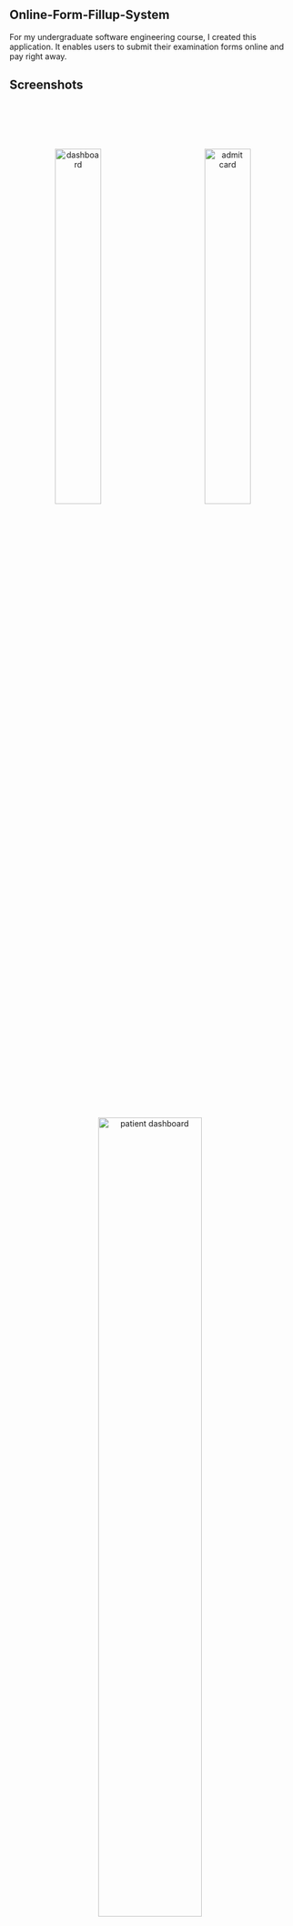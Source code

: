 ## Online-Form-Fillup-System
For my undergraduate software engineering course, I created this application. It enables users to submit their examination forms online and pay right away. 


## Screenshots

<br>
<br>
<br>
<br>

<p align="center" style="margin-bottom: 60px">
  <img src="https://i.ibb.co/TK18NTS/Whats-App-Image-2023-12-07-at-10-37-33-PM.jpg" alt="dashboard" style="width: 40%; margin-right: 2%;">&nbsp;&nbsp;&nbsp;&nbsp;&nbsp;&nbsp;&nbsp;&nbsp;&nbsp;&nbsp;&nbsp;&nbsp;
  <img src="https://i.ibb.co/CbK4VtG/Whats-App-Image-2023-12-07-at-10-37-30-PM.jpg" alt="admit card" style="width: 40%;">
</p>


<br>
<br>
<br>
<br>

<p align="center" style="margin-bottom: 60px">
  <img src="https://i.ibb.co/C99kDJ8/262025935-667784477934357-2632258170598957108-n.png" alt="patient dashboard" style="width: 60%; margin-right: 2%;">
  
</p>


<br>
<br>
<br>
<br>

<p align="center" style="margin-bottom: 60px">
  <img src="https://i.ibb.co/ByBkhgm/Whats-App-Image-2023-12-07-at-10-37-32-PM.jpg" alt="patient dashboard" style="width: 60%; margin-right: 2%;">
  
</p>


<br>
<br>
<br>
<br>

<p align="center" style="margin-bottom: 60px">
  <img src="https://i.ibb.co/0nML0NQ/Whats-App-Image-2023-12-07-at-10-37-32-PM-1.jpg" alt="login" style="width: 60%; margin-right: 2%;">
  
</p>


<br>
<br>
<br>
<br>

<p align="center" style="margin-bottom: 60px">
  <img src="https://i.ibb.co/z8mTbfG/Whats-App-Image-2023-12-07-at-10-37-34-PM.jpg" alt="login" style="width: 60%; margin-right: 2%;">
  
</p>
